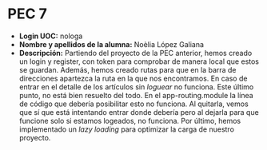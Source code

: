 # PEC 7 

* **Login UOC:** nologa
* **Nombre y apellidos de la alumna:** Noèlia López Galiana 
* **Descripción:** Partiendo del proyecto de la PEC anterior, hemos creado un login y register, con token para comprobar de manera local que estos se guardan. Además,  hemos creado rutas para que en la barra de direcciones apartezca la ruta en la que nos encontramos. En caso de entrar en el detalle de los artículos sin *loguear* no funciona. Este último punto, no está bien resuelto del todo. En el app-routing.module la línea de código que debería posibilitar esto no funciona. Al quitarla, vemos que sí que está intentando entrar donde debería pero al dejarla para que funcione solo si estamos logeados, no funciona. Por último, hemos implementado un *lazy loading* para optimizar la carga de nuestro proyecto. 
